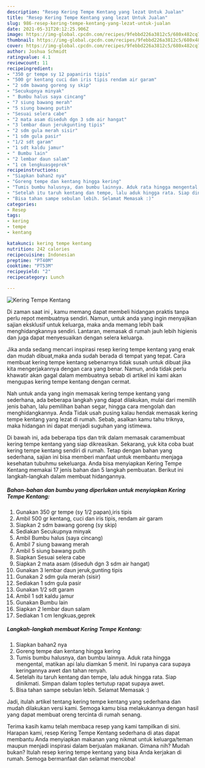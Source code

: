 ```yaml
---
description: "Resep Kering Tempe Kentang yang lezat Untuk Jualan"
title: "Resep Kering Tempe Kentang yang lezat Untuk Jualan"
slug: 986-resep-kering-tempe-kentang-yang-lezat-untuk-jualan
date: 2021-05-31T20:12:25.906Z
image: https://img-global.cpcdn.com/recipes/9febbd226a3812c5/680x482cq70/kering-tempe-kentang-foto-resep-utama.jpg
thumbnail: https://img-global.cpcdn.com/recipes/9febbd226a3812c5/680x482cq70/kering-tempe-kentang-foto-resep-utama.jpg
cover: https://img-global.cpcdn.com/recipes/9febbd226a3812c5/680x482cq70/kering-tempe-kentang-foto-resep-utama.jpg
author: Joshua Schmidt
ratingvalue: 4.1
reviewcount: 11
recipeingredient:
- "350 gr tempe sy 12 papaniris tipis"
- "500 gr kentang cuci dan iris tipis rendam air garam"
- "2 sdm bawang goreng sy skip"
- "Secukupnya minyak"
- " Bumbu halus saya cincang"
- "7 siung bawang merah"
- "5 siung bawang putih"
- "Sesuai selera cabe"
- "2 mata asam diseduh dgn 3 sdm air hangat"
- "3 lembar daun jerukgunting tipis"
- "2 sdm gula merah sisir"
- "1 sdm gula pasir"
- "1/2 sdt garam"
- "1 sdt kaldu jamur"
- " Bumbu lain"
- "2 lembar daun salam"
- "1 cm lengkuasgeprek"
recipeinstructions:
- "Siapkan bahan2 nya"
- "Goreng tempe dan kentang hingga kering"
- "Tumis bumbu halusnya, dan bumbu lainnya. Aduk rata hingga mengental, matikan api lalu diamkan 5 menit. Ini rupanya cara supaya keringannya awet dan tahan renyah."
- "Setelah itu taruh kentang dan tempe, lalu aduk hingga rata. Siap dinikmati. Simpan dalam toples tertutup rapat supaya awet."
- "Bisa tahan sampe sebulan lebih. Selamat Memasak :)"
categories:
- Resep
tags:
- kering
- tempe
- kentang

katakunci: kering tempe kentang 
nutrition: 242 calories
recipecuisine: Indonesian
preptime: "PT40M"
cooktime: "PT53M"
recipeyield: "2"
recipecategory: Lunch

---
```



![Kering Tempe Kentang](https://img-global.cpcdn.com/recipes/9febbd226a3812c5/680x482cq70/kering-tempe-kentang-foto-resep-utama.jpg)

Di zaman  saat ini , kamu memang dapat membeli hidangan praktis tanpa perlu repot membuatnya sendiri. Namun, untuk anda yang ingin menyajikan sajian eksklusif untuk keluarga, maka anda memang lebih baik menghidangkannya sendiri. Lantaran, memasak di rumah jauh lebih higienis dan juga dapat menyesuaikan dengan selera keluarga.

Jika anda sedang mencari inspirasi resep kering tempe kentang yang enak dan mudah dibuat,maka anda sudah berada di tempat yang tepat. Cara membuat kering tempe kentang  sebenarnya tidak susah untuk dibuat jika kita mengerjakannya dengan cara yang benar. Namun, anda tidak perlu khawatir akan gagal dalam membuatnya 
sebab di artikel ini kami akan mengupas kering tempe kentang dengan cermat.  



Nah untuk anda yang ingin memasak kering tempe kentang yang sederhana, ada beberapa langkah yang dapat dilakukan, mulai dari memilih jenis bahan, lalu pemilihan bahan segar, hingga cara mengolah dan menghidangkannya. Anda Tidak usah pusing kalau hendak memasak kering tempe kentang yang lezat di rumah. Sebab, asalkan kamu  tahu triknya, maka hidangan ini dapat menjadi suguhan yang istimewa.

Di bawah ini, ada beberapa tips dan trik dalam memasak caramembuat kering tempe kentang yang siap dikreasikan. Sekarang, yuk kita coba buat kering tempe kentang sendiri di rumah. Tetap dengan bahan yang sederhana, sajian ini bisa memberi manfaat untuk membantu menjaga kesehatan tubuhmu sekeluarga. Anda bisa menyiapkan Kering Tempe Kentang memakai 17 jenis bahan dan 5 langkah pembuatan. Berikut ini langkah-langkah dalam membuat hidangannya.

<!--inarticleads1-->

##### Bahan-bahan dan bumbu yang diperlukan untuk menyiapkan Kering Tempe Kentang:

1. Gunakan 350 gr tempe (sy 1/2 papan),iris tipis
1. Ambil 500 gr kentang, cuci dan iris tipis, rendam air garam
1. Siapkan 2 sdm bawang goreng (sy skip)
1. Sediakan Secukupnya minyak
1. Ambil  Bumbu halus (saya cincang)
1. Ambil 7 siung bawang merah
1. Ambil 5 siung bawang putih
1. Siapkan Sesuai selera cabe
1. Siapkan 2 mata asam (diseduh dgn 3 sdm air hangat)
1. Gunakan 3 lembar daun jeruk,gunting tipis
1. Gunakan 2 sdm gula merah (sisir)
1. Sediakan 1 sdm gula pasir
1. Gunakan 1/2 sdt garam
1. Ambil 1 sdt kaldu jamur
1. Gunakan  Bumbu lain
1. Siapkan 2 lembar daun salam
1. Sediakan 1 cm lengkuas,geprek




<!--inarticleads2-->

##### Langkah-langkah membuat Kering Tempe Kentang:

1. Siapkan bahan2 nya
1. Goreng tempe dan kentang hingga kering
1. Tumis bumbu halusnya, dan bumbu lainnya. Aduk rata hingga mengental, matikan api lalu diamkan 5 menit. Ini rupanya cara supaya keringannya awet dan tahan renyah.
1. Setelah itu taruh kentang dan tempe, lalu aduk hingga rata. Siap dinikmati. Simpan dalam toples tertutup rapat supaya awet.
1. Bisa tahan sampe sebulan lebih. Selamat Memasak :)




Jadi, itulah artikel tentang  kering tempe kentang  yang sederhana dan mudah dilakukan versi kami. Semoga kamu bisa melakukannya dengan hasil yang dapat membuat oreng tercinta di rumah senang. 

Terima kasih kamu telah membaca resep yang kami tampilkan di sini. Harapan kami, resep  Kering Tempe Kentang sederhana di atas dapat membantu Anda menyiapkan makanan yang nikmat untuk keluarga/teman maupun menjadi inspirasi dalam berjualan makanan. Gimana nih? Mudah bukan? Itulah resep kering tempe kentang yang bisa Anda kerjakan di rumah. Semoga bermanfaat dan selamat mencoba!

